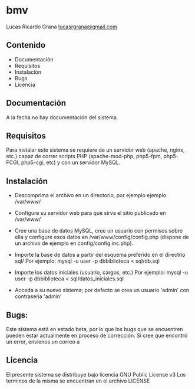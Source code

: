 bmv
===
Lucas Ricardo Grana
<lucasrgrana@gmail.com>

Contenido
----------
* Documentación
* Requisitos
* Instalación
* Bugs
* Licencia


Documentación
--------------
A la fecha no hay documentación del sistema.

Requisitos
------------

Para instalar este sistema se requiere de un servidor web (apache, nginx, etc.)
capaz de correr scripts PHP (apache-mod-php, php5-fpm, php5-FCGI, php5-cgi, etc)
y con un servidor MySQL.


Instalación
------------

* Descomprima el archivo en un directorio, por ejemplo ejemplo /var/www/

* Configure su servidor web para que sirva el sitio publicado en /var/www/

* Cree una base de datos MySQL, cree un usuario con permisos sobre ella y configure
  esos datos en /var/www/config/config.php (dispone de un archivo de ejemplo en
  config/config.inc.php).

* Importe la base de datos a partir del esquema preferido en el directrio sql/
  Por ejemplo:
	mysql -u user -p dbbiblioteca < sql/db.sql

* Importe los datos iniciales (usuario, cargos, etc.)
  Por ejemplo:
	mysql -u user -p dbbiblioteca < sql/datos_iniciales.sql

* Acceda a su nuevo sistema; por defecto se crea un usuario 'admin' con contraseña 'admin'


Bugs:
-----

Este sistema está en estado beta, por lo que los bugs que se encuentren pueden estar
actualmente en proceso de corrección.
Si cree que encontró un error, envíenos un correo a <lrgrana at gmail.com>


Licencia
---------

El presente sistema se distribuye bajo licencia GNU Public License v3
Los terminos de la misma se encuentran en el archivo LICENSE
